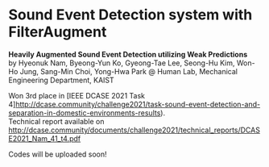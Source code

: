 # Sound Event Detection system with FilterAugment

**Heavily Augmented Sound Event Detection utilizing Weak Predictions**<br>
by Hyeonuk Nam, Byeong-Yun Ko, Gyeong-Tae Lee, Seong-Hu Kim, Won-Ho Jung, Sang-Min Choi, Yong-Hwa Park @ Human Lab, Mechanical Engineering Department, KAIST

Won 3rd place in [IEEE DCASE 2021 Task 4]http://dcase.community/challenge2021/task-sound-event-detection-and-separation-in-domestic-environments-results).<br>
Technical report available on  http://dcase.community/documents/challenge2021/technical_reports/DCASE2021_Nam_41_t4.pdf


Codes will be uploaded soon!
